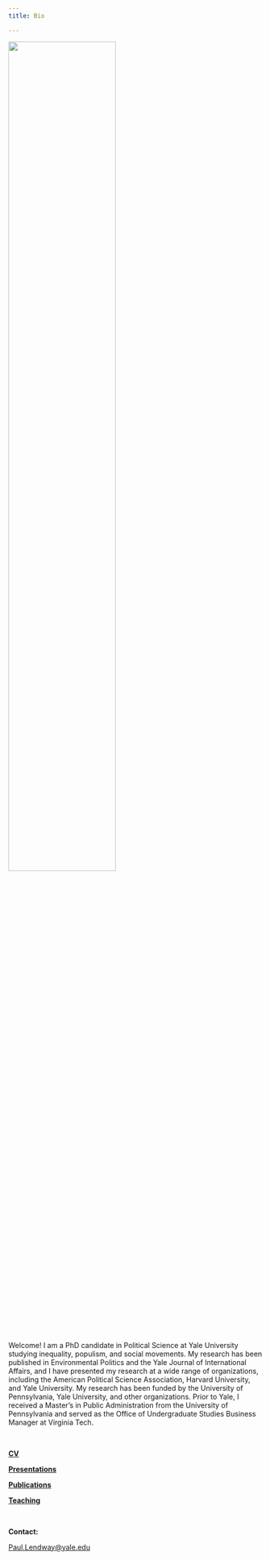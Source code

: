 ```yaml
---
title: Bio

---
```




<img src = "https://user-images.githubusercontent.com/78934389/225464302-2958248d-1aac-461f-9344-d5c223d2a7e2.jpeg" width = "65%" height = "65%">

&nbsp;


Welcome! I am a PhD candidate in Political Science at Yale University studying inequality, populism, and social movements. My research has been published in Environmental Politics and the Yale Journal of International Affairs, and I have presented my research at a wide range of organizations, including the American Political Science Association,  Harvard University, and Yale University. My research has been funded by the University of Pennsylvania, Yale University, and other organizations. Prior to Yale, I received a Master’s in Public Administration from the University of Pennsylvania and served as the Office of Undergraduate Studies Business Manager at Virginia Tech.

&nbsp;

**[CV](/CV.md)**

**[Presentations](/Presentations.md)**

**[Publications](/Publications.md)**

**[Teaching](/Teaching.md)** 



 &nbsp;
 
**Contact:**

Paul.Lendway@yale.edu




 &nbsp;
 




